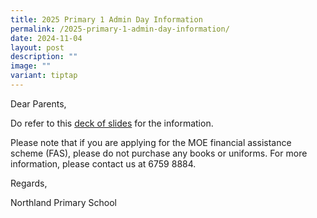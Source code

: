 ```yaml
---
title: 2025 Primary 1 Admin Day Information
permalink: /2025-primary-1-admin-day-information/
date: 2024-11-04
layout: post
description: ""
image: ""
variant: tiptap
---
```

<p>Dear Parents,</p>
<p>Do refer to this <a href="https://drive.google.com/file/d/1eMQz7KOgUFsmw8JlCLmnaLMaNPtU6jYO/view?usp=drive_link" rel="noopener nofollow" target="_blank">deck of slides</a> for
the information.</p>
<p>Please note that if you are applying for the MOE financial assistance
scheme (FAS), please do not purchase any books or uniforms. For more information,
please contact us at 6759 8884.</p>
<p>Regards,</p>
<p>Northland Primary School</p>